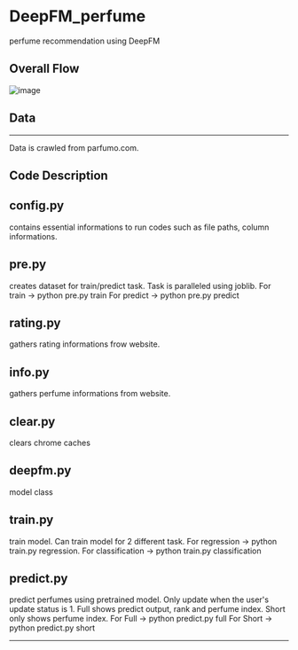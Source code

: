 # DeepFM_perfume
perfume recommendation using DeepFM

## Overall Flow
![image](https://user-images.githubusercontent.com/89527573/209938296-52031e64-dffa-40b8-8af5-4707912e2661.png)

## Data
-----
Data is crawled from parfumo.com.

## Code Description
config.py 
-----
contains essential informations to run codes such as file paths, column informations.

pre.py 
-----
creates dataset for train/predict task.
Task is paralleled using joblib.
For train  -> python pre.py train 
For predict -> python pre.py predict

rating.py 
-----
gathers rating informations frow website.

info.py
-----
gathers perfume informations from website.

clear.py 
-----
clears chrome caches

deepfm.py
-----
model class

train.py 
-----
train model. Can train model for 2 different task. 
For regression -> python train.py regression. 
For classification -> python train.py classification

predict.py
-----
predict perfumes using pretrained model. Only update when the user's update status is 1.
Full shows predict output, rank and perfume index. Short only shows perfume index.
For Full -> python predict.py full
For Short -> python predict.py short

----

